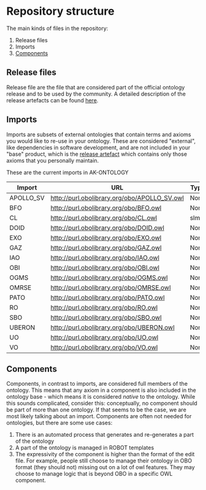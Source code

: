 # Repository structure

The main kinds of files in the repository:

1. Release files
2. Imports
3. [Components](#components)

## Release files
Release file are the file that are considered part of the official ontology release and to be used by the community. A detailed description of the release artefacts can be found [here](https://github.com/INCATools/ontology-development-kit/blob/master/docs/ReleaseArtefacts.md).

## Imports
Imports are subsets of external ontologies that contain terms and axioms you would like to re-use in your ontology. These are considered "external", like dependencies in software development, and are not included in your "base" product, which is the [release artefact](https://github.com/INCATools/ontology-development-kit/blob/master/docs/ReleaseArtefacts.md) which contains only those axioms that you personally maintain.

These are the current imports in AK-ONTOLOGY

| Import | URL | Type |
| ------ | --- | ---- |
| APOLLO_SV | http://purl.obolibrary.org/obo/APOLLO_SV.owl | None |
| BFO | http://purl.obolibrary.org/obo/BFO.owl | None |
| CL | http://purl.obolibrary.org/obo/CL.owl | slme |
| DOID | http://purl.obolibrary.org/obo/DOID.owl | None |
| EXO | http://purl.obolibrary.org/obo/EXO.owl | None |
| GAZ | http://purl.obolibrary.org/obo/GAZ.owl | None |
| IAO | http://purl.obolibrary.org/obo/IAO.owl | None |
| OBI | http://purl.obolibrary.org/obo/OBI.owl | None |
| OGMS | http://purl.obolibrary.org/obo/OGMS.owl | None |
| OMRSE | http://purl.obolibrary.org/obo/OMRSE.owl | None |
| PATO | http://purl.obolibrary.org/obo/PATO.owl | None |
| RO | http://purl.obolibrary.org/obo/RO.owl | None |
| SBO | http://purl.obolibrary.org/obo/SBO.owl | None |
| UBERON | http://purl.obolibrary.org/obo/UBERON.owl | None |
| UO | http://purl.obolibrary.org/obo/UO.owl | None |
| VO | http://purl.obolibrary.org/obo/VO.owl | None |

## Components
Components, in contrast to imports, are considered full members of the ontology. This means that any axiom in a component is also included in the ontology base - which means it is considered _native_ to the ontology. While this sounds complicated, consider this: conceptually, no component should be part of more than one ontology. If that seems to be the case, we are most likely talking about an import. Components are often not needed for ontologies, but there are some use cases:

1. There is an automated process that generates and re-generates a part of the ontology
2. A part of the ontology is managed in ROBOT templates
3. The expressivity of the component is higher than the format of the edit file. For example, people still choose to manage their ontology in OBO format (they should not) missing out on a lot of owl features. They may choose to manage logic that is beyond OBO in a specific OWL component.


